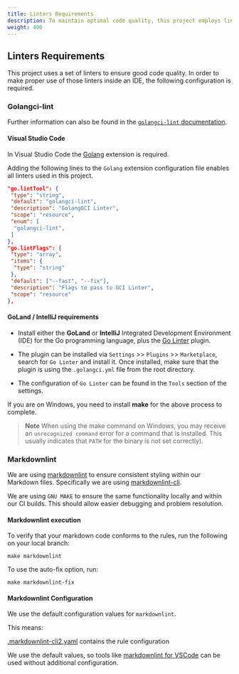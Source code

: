 ```yaml
---
title: Linters Requirements
description: To maintain optimal code quality, this project employs linters which require a specific IDE configuration for effective utilization.
weight: 400
---
```


## Linters Requirements

This project uses a set of linters to ensure good code quality.
In order to make proper use of those linters inside an IDE,
the following configuration is required.

### Golangci-lint

Further information can also be found in
the [`golangci-lint` documentation](https://golangci-lint.run/usage/integrations/).

#### Visual Studio Code

In Visual Studio Code the
[Golang](https://marketplace.visualstudio.com/items?itemName=aldijav.golangwithdidi)
extension is required.

Adding the following lines to the `Golang` extension
configuration file enables all linters used in this project.

```json
"go.lintTool": {
 "type": "string",
 "default": "golangci-lint",
 "description": "GolangGCI Linter",
 "scope": "resource",
 "enum": [
  "golangci-lint",
 ]
},
"go.lintFlags": {
 "type": "array",
 "items": {
  "type": "string"
 }, 
 "default": ["--fast", "--fix"],
 "description": "Flags to pass to GCI Linter",
 "scope": "resource"
},
```

#### GoLand / IntelliJ requirements

* Install either the **GoLand** or **IntelliJ**  Integrated Development Environment
(IDE) for the Go programming language, plus the [Go Linter](https://plugins.jetbrains.com/plugin/12496-go-linter) plugin.

* The plugin can be installed via `Settings` >> `Plugins` >> `Marketplace`,
search for `Go Linter` and install it.
Once installed, make sure that the plugin is using the `.golangci.yml`
file from the root directory.

* The configuration of `Go Linter` can be found in the `Tools` section
of the settings.

If you are on Windows, you need to install **make** for the above process to complete.

> **Note**
When using the make command on Windows, you may receive an `unrecognized command` error for a command that is installed.
This usually indicates that `PATH` for the binary is not set correctly).

### Markdownlint

We are using [markdownlint](https://github.com/DavidAnson/markdownlint) to ensure consistent styling
within our Markdown files.
Specifically we are using [markdownlint-cli](https://github.com/igorshubovych/markdownlint-cli).

We are using `GNU MAKE` to ensure the same functionality locally and within our CI builds.
This should allow easier debugging and problem resolution.

#### Markdownlint execution

To verify that your markdown code conforms to the rules, run the following on your local branch:

```shell
make markdownlint
```

To use the auto-fix option, run:

```shell
make markdownlint-fix
```

#### Markdownlint Configuration

We use the default configuration values for `markdownlint`.

This means:

[.markdownlint-cli2.yaml](https://github.com/keptn/lifecycle-toolkit/blob/main/.markdownlint-cli2.yaml)
contains the rule configuration

We use the default values, so tools like
[markdownlint for VSCode](https://marketplace.visualstudio.com/items?itemName=DavidAnson.vscode-markdownlint)
can be used without additional configuration.
